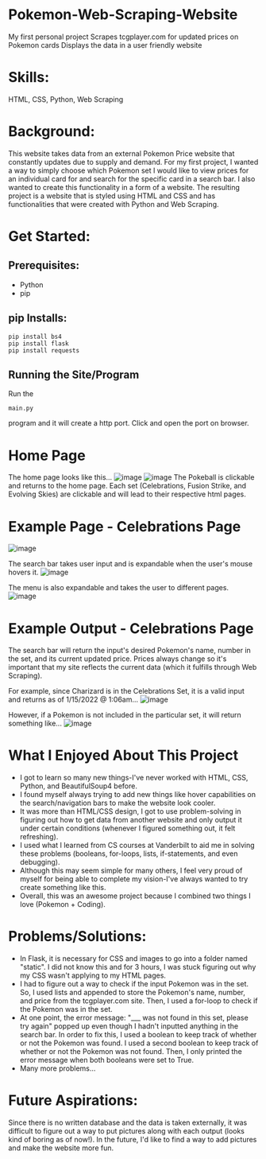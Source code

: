 # Pokemon-Web-Scraping-Website
My first personal project
Scrapes tcgplayer.com for updated prices on Pokemon cards
Displays the data in a user friendly website

# Skills:
HTML, CSS, Python, Web Scraping

# Background:
This website takes data from an external Pokemon Price website that constantly updates due to supply and demand.  For my first project, I wanted a way to simply choose which Pokemon set I would like to view prices for an individual card for and search for the specific card in a search bar.  I also wanted to create this functionality in a form of a website.  The resulting project is a website that is styled using HTML and CSS and has functionalities that were created with Python and Web Scraping.

# Get Started:
## Prerequisites:
- Python
- pip

## pip Installs:
```
pip install bs4
pip install flask
pip install requests
```
## Running the Site/Program
Run the
```
main.py
```
program and it will create a http port.  Click and open the port on browser.

# Home Page
The home page looks like this...
![image](https://user-images.githubusercontent.com/97658524/149619199-c66202d3-02ad-4026-a602-a155bbe05ffa.png)
![image](https://user-images.githubusercontent.com/97658524/149619205-55f6fde3-10d8-406c-9766-04ff95cd97e9.png)
The Pokeball is clickable and returns to the home page.
Each set (Celebrations, Fusion Strike, and Evolving Skies) are clickable and will lead to their respective html pages.

# Example Page - Celebrations Page
![image](https://user-images.githubusercontent.com/97658524/149619283-3001c801-5757-4a4b-9c9d-2bcd2c63d3cc.png)

The search bar takes user input and is expandable when the user's mouse hovers it.
![image](https://user-images.githubusercontent.com/97658524/149619328-44173204-d93b-494e-a728-8c5d4620578d.png)

The menu is also expandable and takes the user to different pages.
![image](https://user-images.githubusercontent.com/97658524/149619390-b5e28ff9-549d-4316-83dd-5752ff38b184.png)

# Example Output - Celebrations Page
The search bar will return the input's desired Pokemon's name, number in the set, and its current updated price.  Prices always change so it's important that my site reflects the current data (which it fulfills through Web Scraping).

For example, since Charizard is in the Celebrations Set, it is a valid input and returns as of 1/15/2022 @ 1:06am...
![image](https://user-images.githubusercontent.com/97658524/149619466-17bc4405-7b7b-405f-b9d0-086e349bb2f0.png)

However, if a Pokemon is not included in the particular set, it will return something like...
![image](https://user-images.githubusercontent.com/97658524/149619639-5e470ebe-e967-4aae-8711-6992603ecdd6.png)

# What I Enjoyed About This Project
- I got to learn so many new things-I've never worked with HTML, CSS, Python, and BeautifulSoup4 before.
- I found myself always trying to add new things like hover capabilities on the search/navigation bars to make the website look cooler.
- It was more than HTML/CSS design, I got to use problem-solving in figuring out how to get data from another website and only output it under certain conditions (whenever I figured something out, it felt refreshing).
- I used what I learned from CS courses at Vanderbilt to aid me in solving these problems (booleans, for-loops, lists, if-statements, and even debugging).
- Although this may seem simple for many others, I feel very proud of myself for being able to complete my vision-I've always wanted to try create something like this.
- Overall, this was an awesome project because I combined two things I love (Pokemon + Coding).

# Problems/Solutions:
- In Flask, it is necessary for CSS and images to go into a folder named "static".  I did not know this and for 3 hours, I was stuck figuring out why my CSS wasn't applying to my HTML pages.
- I had to figure out a way to check if the input Pokemon was in the set.  So, I used lists and appended to store the Pokemon's name, number, and price from the tcgplayer.com site.  Then, I used a for-loop to check if the Pokemon was in the set.
- At one point, the error message: "___ was not found in this set, please try again" popped up even though I hadn't inputted anything in the search bar.  In order to fix this, I used a boolean to keep track of whether or not the Pokemon was found.  I used a second boolean to keep track of whether or not the Pokemon was not found.  Then, I only printed the error message when both booleans were set to True.
- Many more problems...

# Future Aspirations:
Since there is no written database and the data is taken externally, it was difficult to figure out a way to put pictures along with each output (looks kind of boring as of now!).  In the future, I'd like to find a way to add pictures and make the website more fun.
